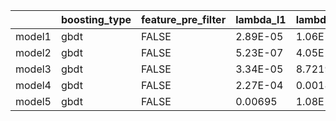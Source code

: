 |        | boosting\_type | feature\_pre\_filter | lambda\_l1 | lambda\_l2 | num\_leaves | feature\_fraction | bagging\_fraction | bagging\_freq | min\_child\_samples | num\_iterations | early\_stopping\_round |
| ------ | -------------- | -------------------- | ---------- | ---------- | ----------- | ----------------- | ----------------- | ------------- | ------------------- | --------------- | ---------------------- |
| model1 | gbdt           | FALSE                | 2.89E-05   | 1.06E-08   | 2           | 0.48              | 0.790226          | 1             | 20                  | 1000            | 100                    |
| model2 | gbdt           | FALSE                | 5.23E-07   | 4.05E-07   | 2           | 0.484             | 0.438125          | 5             | 20                  | 1000            | 100                    |
| model3 | gbdt           | FALSE                | 3.34E-05   | 8.721937   | 192         | 0.4               | 0.401569          | 1             | 20                  | 1000            | 100                    |
| model4 | gbdt           | FALSE                | 2.27E-04   | 0.001855   | 11          | 0.448             | 0.798717          | 1             | 20                  | 1000            | 100                    |
| model5 | gbdt           | FALSE                | 0.00695    | 1.08E-05   | 2           | 0.4               | 0.89599           | 4             | 20                  | 1000            | 100                    |